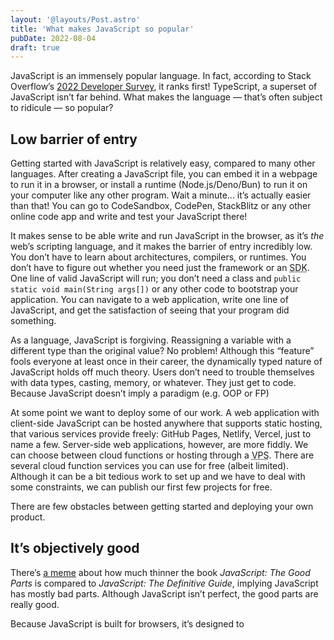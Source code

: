 ```yaml
---
layout: '@layouts/Post.astro'
title: 'What makes JavaScript so popular'
pubDate: 2022-08-04
draft: true
---
```


JavaScript is an immensely popular language. In fact, according to Stack Overflow’s [2022 Developer Survey](https://survey.stackoverflow.co/2022/#technology-most-popular-technologies), it ranks first! TypeScript, a superset of JavaScript isn’t far behind. What makes the language — that’s often subject to ridicule — so popular?

## Low barrier of entry

Getting started with JavaScript is relatively easy, compared to many other languages. After creating a JavaScript file, you can embed it in a webpage to run it in a browser, or install a runtime (Node.js/Deno/Bun) to run it on your computer like any other program. Wait a minute… it’s actually easier than that! You can go to CodeSandbox, CodePen, StackBlitz or any other online code app and write and test your JavaScript there!

It makes sense to be able write and run JavaScript in the browser, as it’s _the_ web’s scripting language, and it makes the barrier of entry incredibly low. You don’t have to learn about architectures, compilers, or runtimes. You don’t have to figure out whether you need just the framework or an <abbr title="Software Development Kit">SDK</abbr>. One line of valid JavaScript will run; you don’t need a class and `public static void main(String args[])` or any other code to bootstrap your application. You can navigate to a web application, write one line of JavaScript, and get the satisfaction of seeing that your program did something.

As a language, JavaScript is forgiving. Reassigning a variable with a different type than the original value? No problem! Although this “feature” fools everyone at least once in their career, the dynamically typed nature of JavaScript holds off much theory. Users don’t need to trouble themselves with data types, casting, memory, or whatever. They just get to code. Because JavaScript doesn’t imply a paradigm (e.g. OOP or FP)

At some point we want to deploy some of our work. A web application with client-side JavaScript can be hosted anywhere that supports static hosting, that various services provide freely: GitHub Pages, Netlify, Vercel, just to name a few. Server-side web applications, however, are more fiddly. We can choose between cloud functions or hosting through a <abbr title="Virtual Private Server">VPS</abbr>. There are several cloud function services you can use for free (albeit limited). Although it can be a bit tedious work to set up and we have to deal with some constraints, we can publish our first few projects for free.

There are few obstacles between getting started and deploying your own product.

## It’s objectively good

There’s [a meme](https://i.redd.it/h7nt4keyd7oy.jpg) about how much thinner the book _JavaScript: The Good Parts_ is compared to _JavaScript: The Definitive Guide_, implying JavaScript has mostly bad parts. Although JavaScript isn’t perfect, the good parts are really good.

Because JavaScript is built for browsers, it’s designed to
